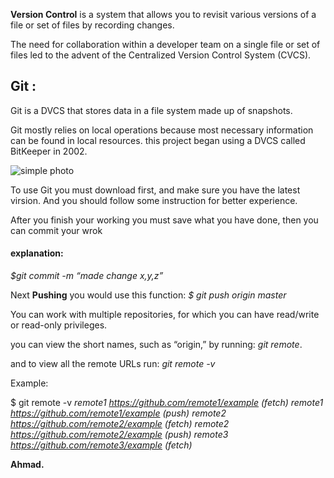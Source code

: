 
**Version Control** is a system that allows you to revisit
various versions of a file or set of files by recording changes.

The need for collaboration within a developer team on a single file or set of files led to the advent of the Centralized Version Control System (CVCS).
 ## Git :
   Git is a DVCS that stores data in a file system made up of snapshots.
   
   Git mostly relies on local operations because most necessary
    information can be found in local resources.
    this project began using a DVCS called BitKeeper in 2002. 

![simple photo](https://blog.udemy.com/wp-content/uploads/2015/08/image066.png)

To use Git you must download first, and make sure you have the latest virsion. 
And you should follow some instruction for better experience.

 After you finish your working you  must save what you have done, then you can commit
your wrok 
#### explanation:
 *$git commit -m “made change x,y,z”* 

 Next **Pushing** you would use this function:
*$ git push origin master*

 You can work with multiple repositories, for which you can have read/write or read-only privileges.

 you can view the short names, such as “origin,” by running: *git remote*. 

 and to view all the remote URLs run: *git remote -v*

 Example: 

 $ git remote -v
*remote1 https://github.com/remote1/example (fetch)*
*remote1 https://github.com/remote1/example (push)*
*remote2 https://github.com/remote2/example (fetch)*
*remote2 https://github.com/remote2/example (push)*
*remote3 https://github.com/remote3/example (fetch)*


**Ahmad.**